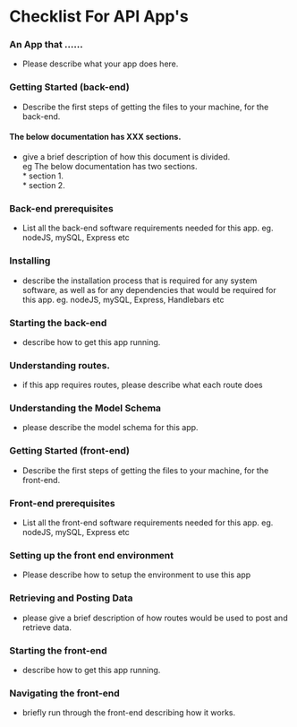 # Checklist For API App's

### An App that ...... 
* Please describe what your app does here.

### Getting Started (back-end)
* Describe the first steps of getting the files to your machine, for the back-end.

#### The below documentation has XXX sections.
* give a brief description of how this document is divided.<br/>
  eg The below documentation has two sections.<br/>
      * section 1.<br/>
      * section 2.<br/>

### Back-end prerequisites
* List all the back-end software requirements needed for this app.
  eg. nodeJS, mySQL, Express etc

### Installing
* describe the installation process that is required for any system software,
  as well as for any dependencies that would be required for this app.
  eg. nodeJS, mySQL, Express, Handlebars etc
  
### Starting the back-end
* describe how to get this app running.

### Understanding routes.
* if this app requires routes, please describe what each route does

### Understanding the Model Schema
* please describe the model schema for this app.

### Getting Started (front-end)
* Describe the first steps of getting the files to your machine, for the front-end.

### Front-end prerequisites
* List all the front-end software requirements needed for this app.
  eg. nodeJS, mySQL, Express etc
  
### Setting up the front end environment
* Please describe how to setup the environment to use this app

### Retrieving and Posting Data
* please give a brief description of how routes would be used to post and retrieve data.

### Starting the front-end
* describe how to get this app running.

### Navigating the front-end
* briefly run through the front-end describing how it works.

